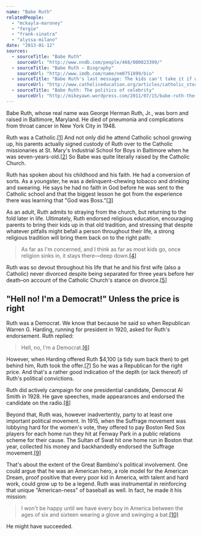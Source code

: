 ```yaml
---
name: "Babe Ruth"
relatedPeople:
  - "mckayla-maroney"
  - "fergie"
  - "frank-sinatra"
  - "alyssa-milano"
date: "2013-01-12"
sources:
  - sourceTitle: "Babe Ruth"
    sourceUrl: "http://www.nndb.com/people/468/000023399/"
  - sourceTitle: "Babe Ruth – Biography"
    sourceUrl: "http://www.imdb.com/name/nm0751899/bio"
  - sourceTitle: "Babe Ruth's last message: The kids can't take it if we don't give it!"
    sourceUrl: "http://www.catholiceducation.org/articles/catholic_stories/cs0431.htm"
  - sourceTitle: "Babe Ruth: The politics of celebrity"
    sourceUrl: "http://mikeyawn.wordpress.com/2011/07/15/babe-ruth-the-politics-of-celebrity/"
---
```


Babe Ruth, whose real name was George Herman Ruth, Jr., was born and raised in Baltimore, Maryland. He died of pneumonia and complications from throat cancer in New York City in 1948.

Ruth was a Catholic.<a class="source-citation" href="#http://www.nndb.com/people/468/000023399/" title="Babe Ruth">[1]</a> And not only did he attend Catholic school growing up, his parents actually signed custody of Ruth over to the Catholic missionaries at St. Mary's Industrial School for Boys in Baltimore when he was seven-years-old.<a class="source-citation" href="#http://www.imdb.com/name/nm0751899/bio" title="Babe Ruth – Biography">[2]</a> So Babe was quite literally raised by the Catholic Church.

Ruth has spoken about his childhood and his faith. He had a conversion of sorts. As a youngster, he was a delinquent–chewing tobacco and drinking and swearing. He says he had no faith in God before he was sent to the Catholic school and that the biggest lesson he got from the experience there was learning that "God was Boss."<a class="source-citation" href="#http://www.catholiceducation.org/articles/catholic_stories/cs0431.htm" title="Babe Ruth&apos;s last message: The kids can&apos;t take it if we don&apos;t give it!">[3]</a>

As an adult, Ruth admits to straying from the church, but returning to the fold later in life. Ultimately, Ruth endorsed religious education, encouraging parents to bring their kids up in that old tradition, and stressing that despite whatever pitfalls might befall a person throughout their life, a strong religious tradition will bring them back on to the right path:

>As far as I'm concerned, and I think as far as most kids go, once religion sinks in, it stays there—deep down.<a class="source-citation" href="#http://www.catholiceducation.org/articles/catholic_stories/cs0431.htm" title="Babe Ruth&apos;s last message: The kids can&apos;t take it if we don&apos;t give it!">[4]</a>

Ruth was so devout throughout his life that he and his first wife (also a Catholic) never divorced despite being separated for three years before her death–on account of the Catholic Church's stance on divorce.<a class="source-citation" href="#http://www.imdb.com/name/nm0751899/bio" title="Babe Ruth – Biography">[5]</a>

## "Hell no! I'm a Democrat!" Unless the price is right

Ruth was a Democrat. We know that because he said so when Republican Warren G. Harding, running for president in 1920, asked for Ruth's endorsement. Ruth replied:

>Hell, no, I'm a Democrat.<a class="source-citation" href="#http://mikeyawn.wordpress.com/2011/07/15/babe-ruth-the-politics-of-celebrity/" title="Babe Ruth: The politics of celebrity">[6]</a>

However, when Harding offered Ruth $4,100 (a tidy sum back then) to get behind him, Ruth took the offer.<a class="source-citation" href="#http://mikeyawn.wordpress.com/2011/07/15/babe-ruth-the-politics-of-celebrity/" title="Babe Ruth: The politics of celebrity">[7]</a> So he was a Republican for the right price. And that's a rather good indication of the depth (or lack thereof) of Ruth's political convictions.

Ruth did actively campaign for one presidential candidate, Democrat Al Smith in 1928. He gave speeches, made appearances and endorsed the candidate on the radio.<a class="source-citation" href="#http://mikeyawn.wordpress.com/2011/07/15/babe-ruth-the-politics-of-celebrity/" title="Babe Ruth: The politics of celebrity">[8]</a>

Beyond that, Ruth was, however inadvertently, party to at least one important political movement. In 1915, when the Suffrage movement was lobbying hard for the women's vote, they offered to pay Boston Red Sox players for each home run they hit at Fenway Park in a public relations scheme for their cause. The Sultan of Swat hit one home run in Boston that year, collected his money and backhandedly endorsed the Suffrage movement.<a class="source-citation" href="#http://mikeyawn.wordpress.com/2011/07/15/babe-ruth-the-politics-of-celebrity/" title="Babe Ruth: The politics of celebrity">[9]</a>

That's about the extent of the Great Bambino's political involvement. One could argue that he was an American hero, a role model for the American Dream, proof positive that every poor kid in America, with talent and hard work, could grow up to be a legend. Ruth was instrumental in reinforcing that unique "American-ness" of baseball as well. In fact, he made it his mission:

>I won't be happy until we have every boy in America between the ages of six and sixteen wearing a glove and swinging a bat.<a class="source-citation" href="#http://www.imdb.com/name/nm0751899/bio" title="Babe Ruth – Biography">[10]</a>

He might have succeeded.